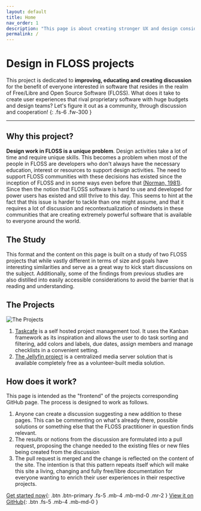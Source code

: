 ```yaml
---
layout: default
title: Home
nav_order: 1
description: "This page is about creating stronger UX and design considerations in FLOSS projects"
permalink: /
---
```

# Design in FLOSS projects
 
This project is dedicated to **improving, educating and creating discussion** for the benefit of everyone interested in software that resides in the realm of Free/Libre and Open Source Software (FLOSS). What does it take to create user experiences that rival proprietary software with huge budgets and design teams? Let's figure it out as a community, through discussion and cooperation!
{: .fs-6 .fw-300 }
 
---
 
## Why this project?
**Design work in FLOSS is a unique problem**. Design activities take a lot of time and require unique skills. This becomes a problem when most of the people in FLOSS are developers who don't always have the necessary education, interest or resources to support design activities.
The need to support FLOSS communities with these decisions has existed since the inception of FLOSS and in some ways even before that [(Norman, 1981)](https://www.researchgate.net/publication/202165676_The_trouble_with_UNIX_The_user_interface_is_horrid). Since then the notion that FLOSS software is hard to use and developed for power users has existed and still thrive to this day. This seems to hint at the fact that this issue is harder to tackle than one might assume, and that it requires a lot of discussion and recontextualization of mindsets in these communities that are creating extremely powerful software that is available to everyone around the world.  
 
 
## The Study
This format and the content on this page is built on a study of two FLOSS projects that while vastly different in terms of size and goals have interesting similarities and serve as a great way to kick start discussions on the subject. Additionally, some of the findings from previous studies are also distilled into easily accessible considerations to avoid the barrier that is reading and understanding.  


## The Projects  

![The Projects](/FLOSSUX/images/projectlogos.png)

 1. [Taskcafe](https://github.com/JordanKnott/taskcafe) is a self hosted project management tool. It uses the Kanban framework as its inspiration and allows the user to do task sorting and filtering, add colors and labels, due dates, assign members and manage checklists in a convenient setting.  
 2. [The Jellyfin project](https://jellyfin.org/) is a centralized media server solution that is available completely free as a volunteer-built media solution.

## How does it work?  
This page is intended as the "frontend" of the projects corresponding GitHub page. The process is designed to work as follows.
1. Anyone can create a discussion suggesting a new addition to these pages. This can be commenting on what's already there, possible solutions or something else that the FLOSS practitioner in question finds relevant.
2. The results or notions from the discussion are formulated into a pull request, proposing the change needed to the existing files or new files being created from the discussion
3. The pull request is merged and the change is reflected on the content of the site. The intention is that this pattern repeats itself which will make this site a living, changing and fully free/libre documentation for everyone wanting to enrich their user experiences in their respective projects.

 
[Get started now](/FLOSSUX/Study_findings){: .btn .btn-primary .fs-5 .mb-4 .mb-md-0 .mr-2 } [View it on GitHub](https://github.com/dani763f/FLOSSUX){: .btn .fs-5 .mb-4 .mb-md-0 }